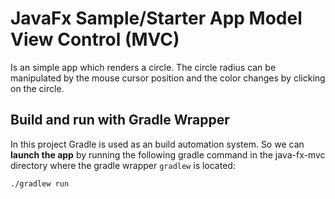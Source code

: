 # JavaFx Sample/Starter App Model View Control (MVC)
Is an simple app which renders a circle. 
The circle radius can be manipulated by the mouse cursor position and the color changes by clicking on the circle.
## Build and run with Gradle Wrapper

In this project Gradle is used as an build automation system. So we can **launch the 
app** by running the following gradle command in the java-fx-mvc directory where the gradle wrapper `gradlew` is located: 


`./gradlew run`

